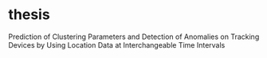# thesis
Prediction of Clustering Parameters and Detection of Anomalies on Tracking Devices by Using Location Data at Interchangeable Time Intervals
